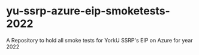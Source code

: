 # yu-ssrp-azure-eip-smoketests-2022
A Repository to hold all smoke tests for YorkU SSRP's EIP on Azure for year 2022
